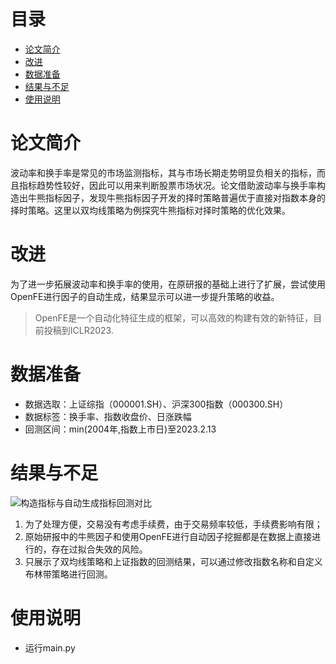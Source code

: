 # 目录
- [论文简介](#论文简介)
- [改进](#改进)
- [数据准备](#数据准备)
- [结果与不足](#结果与不足)
- [使用说明](#使用说明)
# 论文简介
波动率和换手率是常见的市场监测指标，其与市场长期走势明显负相关的指标，而且指标趋势性较好，因此可以用来判断股票市场状况。论文借助波动率与换手率构造出牛熊指标因子，发现牛熊指标因子开发的择时策略普遍优于直接对指数本身的择时策略。这里以双均线策略为例探究牛熊指标对择时策略的优化效果。
# 改进
为了进一步拓展波动率和换手率的使用，在原研报的基础上进行了扩展，尝试使用OpenFE进行因子的自动生成，结果显示可以进一步提升策略的收益。
> OpenFE是一个自动化特征生成的框架，可以高效的构建有效的新特征，目前投稿到ICLR2023.
# 数据准备
- 数据选取：上证综指（000001.SH）、沪深300指数（000300.SH）
- 数据标签：换手率、指数收盘价、日涨跌幅
- 回测区间：min(2004年,指数上市日)至2023.2.13  
# 结果与不足
![构造指标与自动生成指标回测对比](/result.png"构造指标与自动生成指标回测对比")
1. 为了处理方便，交易没有考虑手续费，由于交易频率较低，手续费影响有限；
2. 原始研报中的牛熊因子和使用OpenFE进行自动因子挖掘都是在数据上直接进行的，存在过拟合失效的风险。
3. 只展示了双均线策略和上证指数的回测结果，可以通过修改指数名称和自定义布林带策略进行回测。
# 使用说明
- 运行main.py
